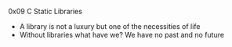 0x09 C Static Libraries

* A library is not a luxury but one of the necessities of life
* Without libraries what have we? We have no past and no future
